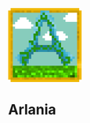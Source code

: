 <img src="https://github.com/LegendAmber/Arlania/blob/main/Arlania.png" width="150" height="150" align="center">
<h1>Arlania</h1>
